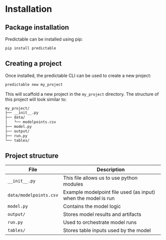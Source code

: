 # Installation

## Package installation

Predictable can be installed using pip:

```bash
pip install predictable
```

## Creating a project

Once installed, the predictable CLI can be used to create a new project:

```sh
predictable new my_project
```

This will scaffold a new project in the `my_project` directory. The structure of this project will look similar to:

```sh
my_project/
├── __init__.py
├── data/
│   └── modelpoints.csv
├── model.py
├── output/
├── run.py
└── tables/
```

## Project structure

| File | Description |
| --- | --- |
| `__init__.py` | This file allows us to use python modules  |
| `data/modelpoints.csv` | Example modelpoint file used (as input) when the model is run |
| `model.py` | Contains the model logic |
| `output/` | Stores model results and artifacts |
| `run.py` | Used to orchestrate model runs |
| `tables/` | Stores table inputs used by the model |
